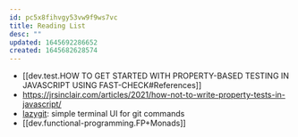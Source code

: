 ```yaml
---
id: pc5x8fihvgy53vw9f9ws7vc
title: Reading List
desc: ""
updated: 1645692286652
created: 1645682628574
---
```


- [[dev.test.HOW TO GET STARTED WITH PROPERTY-BASED TESTING IN JAVASCRIPT USING FAST-CHECK#References]]
- https://jrsinclair.com/articles/2021/how-not-to-write-property-tests-in-javascript/
- [lazygit](https://github.com/jesseduffield/lazygit): simple terminal UI for git commands
- [[dev.functional-programming.FP+Monads]]
